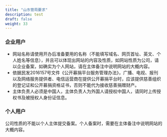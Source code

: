 ```yaml
---
title: "山东管局要求"
description: test
draft: false
weight: 33
---
```




### **企业用户**

- 网站名称请使用开办后准备要用的名称（不能填写域名、网页首址、英文、个人姓名等信息），并且可以体现出网站的内容及性质，如网站性质为公司，请以企业备案，如确实为个人网站，请在主体备注中说明网站的大概内容。
- 依据民发2016157号文件《公开募捐平台服务管理办法》，广播、电视、报刊以及网络服务提供者、电信运营商在提供公开募捐平台时，应该提供慈善组织的登记证和公开募捐资格证书，否则不能代为接收慈善捐赠财产。
- 主体负责人必须是中国人，主体负责人为外国人请授权中国人，请同时上传授权书及被授权人身份证信息。  

### **个人用户**

公司性质的不能以个人主体提交备案。个人备案时，需要在主体备注中说明网站的大概内容。